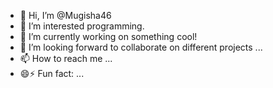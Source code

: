 - 👋 Hi, I’m @Mugisha46
- 👀 I’m interested programming.
- 🌱 I’m currently working on something cool!
- 💞️ I’m looking forward to collaborate on different projects ...
- 📫 How to reach me ...
- 😄⚡ Fun fact: ...

